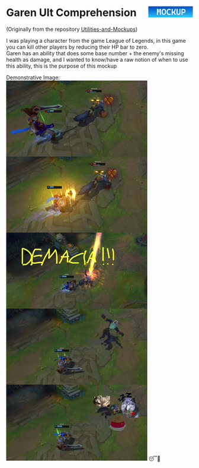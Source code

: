 <h1>Garen Ult Comprehension
<img src="https://github.com/cluster-coder/cluster-coder/blob/bc559b87edc5307750bc6a565f824d9555e1ee8e/Assets/Mockup_Badge.png" height=30 align=right></h1>

(Originally from the repository [Utilities-and-Mockups](https://github.com/cluster-coder/Utilities-and-Mockups/tree/main/Garen%20Ult%20Comprehension)) 

I was playing a character from the game League of Legends, in this game you can kill other players by reducing their HP bar to zero.  
Garen has an ability that does some base number + the enemy's missing health as damage, and I wanted to know/have a raw notion of when to use this ability, this is the purpose of this mockup

Demonstrative Image:
<img src="Garen Ult sleep boy demonstration.jpg">
😴🥰